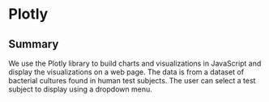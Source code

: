 # Plotly

## Summary
We use the Plotly library to build charts and visualizations in JavaScript and display the visualizations on a web page. The data is from a dataset of bacterial cultures found in human test subjects. The user can select a test subject to display using a dropdown menu. 
